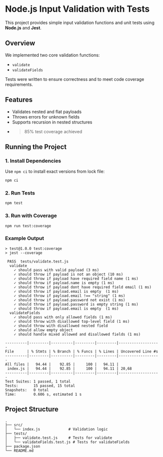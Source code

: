 # Node.js Input Validation with Tests

This project provides simple input validation functions and unit tests using **Node.js** and **Jest**.

## Overview

We implemented two core validation functions:
- `validate`
- `validateFields`

Tests were written to ensure correctness and to meet code coverage requirements.

## Features

-  Validates nested and flat payloads
-  Throws errors for unknown fields
-  Supports recursion in nested structures
- >85% test coverage achieved

## Running the Project

### 1. Install Dependencies
Use `npm ci` to install exact versions from lock file:
```bash
npm ci
```

### 2. Run Tests
```bash
npm test
```

### 3. Run with Coverage
```bash
npm run test:coverage
```

### Example Output
```
> test@1.0.0 test:coverage
> jest --coverage

 PASS  tests/validate.test.js
  validate
    ✓ should pass with valid payload (3 ms)
    ✓ should throw if payload is not an object (10 ms)
    ✓ should throw if payload have required field name (1 ms)
    ✓ should throw if payload.name is empty (1 ms)
    ✓ should throw if payload dont have required field email (1 ms)
    ✓ should throw if payload.email is empty  (1 ms)
    ✓ should throw if payload.email !== "string" (1 ms)
    ✓ should throw if payload.password not exist (1 ms)
    ✓ should throw if payload.password is empty string (1 ms)
    ✓ should throw if payload.email is empty  (1 ms)
  validateFields
    ✓ should pass with only allowed fields (1 ms)
    ✓ should throw with disallowed top-level field (1 ms)
    ✓ should throw with disallowed nested field
    ✓ should allow empty object
    ✓ should handle mixed allowed and disallowed fields (1 ms)

----------|---------|----------|---------|---------|-------------------
File      | % Stmts | % Branch | % Funcs | % Lines | Uncovered Line #s
----------|---------|----------|---------|---------|-------------------
All files |   94.44 |    92.85 |     100 |   94.11 | 
 index.js |   94.44 |    92.85 |     100 |   94.11 | 20,68
----------|---------|----------|---------|---------|-------------------
Test Suites: 1 passed, 1 total
Tests:       15 passed, 15 total
Snapshots:   0 total
Time:        0.606 s, estimated 1 s
```

## Project Structure
```
.
├── src/
│   └── index.js             # Validation logic
├── tests/
│   ├── validate.test.js     # Tests for validate
│   └── validateFields.test.js # Tests for validateFields
├── package.json
└── README.md
```
